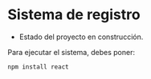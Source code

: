 <h1> Sistema de registro </h1>

- Estado del proyecto en construcción.

Para ejecutar el sistema, debes poner:

```npm install react```
